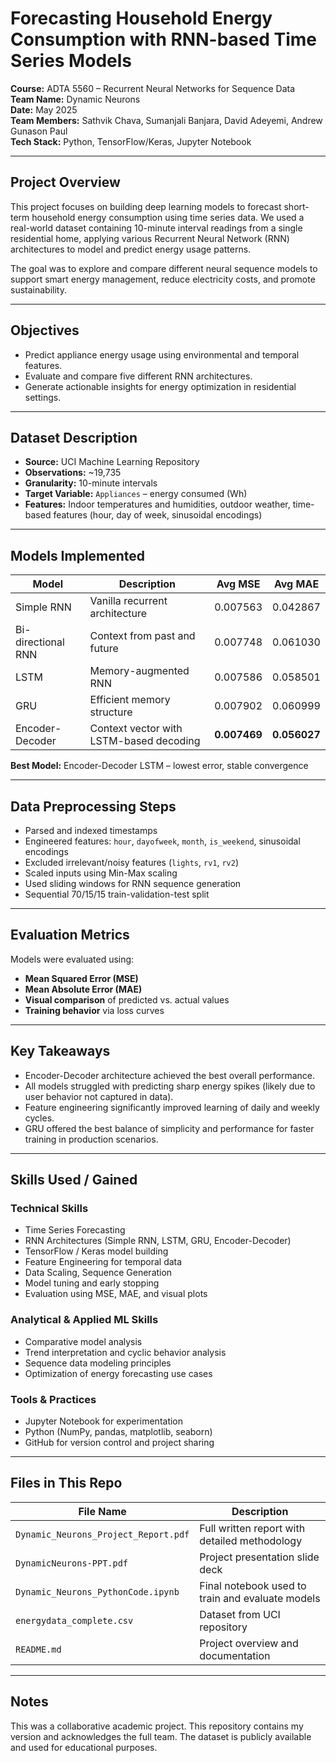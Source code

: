 # Forecasting Household Energy Consumption with RNN-based Time Series Models

**Course:** ADTA 5560 – Recurrent Neural Networks for Sequence Data  
**Team Name:** Dynamic Neurons  
**Date:** May 2025  
**Team Members:** Sathvik Chava, Sumanjali Banjara, David Adeyemi, Andrew Gunason Paul  
**Tech Stack:** Python, TensorFlow/Keras, Jupyter Notebook  

---

##  Project Overview

This project focuses on building deep learning models to forecast short-term household energy consumption using time series data. We used a real-world dataset containing 10-minute interval readings from a single residential home, applying various Recurrent Neural Network (RNN) architectures to model and predict energy usage patterns.

The goal was to explore and compare different neural sequence models to support smart energy management, reduce electricity costs, and promote sustainability.

---

##  Objectives

- Predict appliance energy usage using environmental and temporal features.
- Evaluate and compare five different RNN architectures.
- Generate actionable insights for energy optimization in residential settings.

---

##  Dataset Description

- **Source:** UCI Machine Learning Repository  
- **Observations:** ~19,735  
- **Granularity:** 10-minute intervals  
- **Target Variable:** `Appliances` – energy consumed (Wh)  
- **Features:** Indoor temperatures and humidities, outdoor weather, time-based features (hour, day of week, sinusoidal encodings)

---

##  Models Implemented

| Model             | Description                             | Avg MSE   | Avg MAE   |
|------------------|-----------------------------------------|-----------|-----------|
| Simple RNN        | Vanilla recurrent architecture          | 0.007563  | 0.042867  |
| Bi-directional RNN| Context from past and future            | 0.007748  | 0.061030  |
| LSTM              | Memory-augmented RNN                    | 0.007586  | 0.058501  |
| GRU               | Efficient memory structure              | 0.007902  | 0.060999  |
| Encoder-Decoder   | Context vector with LSTM-based decoding | **0.007469** | **0.056027** |

**Best Model:** Encoder-Decoder LSTM – lowest error, stable convergence

---

##  Data Preprocessing Steps

- Parsed and indexed timestamps
- Engineered features: `hour`, `dayofweek`, `month`, `is_weekend`, sinusoidal encodings
- Excluded irrelevant/noisy features (`lights`, `rv1`, `rv2`)
- Scaled inputs using Min-Max scaling
- Used sliding windows for RNN sequence generation
- Sequential 70/15/15 train-validation-test split

---

##  Evaluation Metrics

Models were evaluated using:
- **Mean Squared Error (MSE)**
- **Mean Absolute Error (MAE)**
- **Visual comparison** of predicted vs. actual values
- **Training behavior** via loss curves

---

##  Key Takeaways

- Encoder-Decoder architecture achieved the best overall performance.
- All models struggled with predicting sharp energy spikes (likely due to user behavior not captured in data).
- Feature engineering significantly improved learning of daily and weekly cycles.
- GRU offered the best balance of simplicity and performance for faster training in production scenarios.

---

##  Skills Used / Gained

###  Technical Skills
- Time Series Forecasting
- RNN Architectures (Simple RNN, LSTM, GRU, Encoder-Decoder)
- TensorFlow / Keras model building
- Feature Engineering for temporal data
- Data Scaling, Sequence Generation
- Model tuning and early stopping
- Evaluation using MSE, MAE, and visual plots

###  Analytical & Applied ML Skills
- Comparative model analysis
- Trend interpretation and cyclic behavior analysis
- Sequence data modeling principles
- Optimization of energy forecasting use cases

###  Tools & Practices
- Jupyter Notebook for experimentation
- Python (NumPy, pandas, matplotlib, seaborn)
- GitHub for version control and project sharing

---

##  Files in This Repo

| File Name                     | Description                                      |
|------------------------------|--------------------------------------------------|
| `Dynamic_Neurons_Project_Report.pdf` | Full written report with detailed methodology |
| `DynamicNeurons-PPT.pdf`     | Project presentation slide deck                 |
| `Dynamic_Neurons_PythonCode.ipynb` | Final notebook used to train and evaluate models |
| `energydata_complete.csv`    | Dataset from UCI repository                     |
| `README.md`                  | Project overview and documentation              |

---

##  Notes

This was a collaborative academic project. This repository contains my version and acknowledges the full team. The dataset is publicly available and used for educational purposes.

